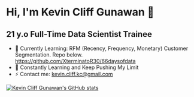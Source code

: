 # Hi, I'm Kevin Cliff Gunawan 👋

## 21 y.o Full-Time Data Scientist Trainee

- 🔭 Currently Learning: RFM (Recency, Frequency, Monetary) Customer Segmentation. Repo below.
https://github.com/XterminatoR30/66daysofdata
- 🌱 Constantly Learning and Keep Pushing My Limit
- ⚡ Contact me: kevin.cliff.kc@gmail.com

[![Kevin Cliff Gunawan's GitHub stats](https://github-readme-stats.vercel.app/api?username=XterminatoR30)](https://github.com/XterminatoR30/github-readme-stats)

